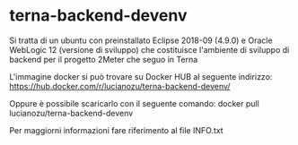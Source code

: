 # terna-backend-devenv 

Si tratta di un ubuntu con preinstallato Eclipse 2018-09 (4.9.0) e Oracle WebLogic 12 (versione di sviluppo) che costituisce l'ambiente di sviluppo di backend per il progetto 2Meter che seguo in Terna

L'immagine docker si può trovare su Docker HUB al seguente indirizzo:
https://hub.docker.com/r/lucianozu/terna-backend-devenv/

Oppure è possibile scaricarlo con il seguente comando:
docker pull lucianozu/terna-backend-devenv

Per maggiorni informazioni fare riferimento al file INFO.txt
